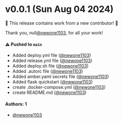 # v0.0.1 (Sun Aug 04 2024)

:tada: This release contains work from a new contributor! :tada:

Thank you, null[@newone1103](https://github.com/newone1103), for all your work!

#### ⚠️ Pushed to `main`

- Added deploy.yml file ([@newone1103](https://github.com/newone1103))
- Added release.yml file ([@newone1103](https://github.com/newone1103))
- Added deploy.sh file ([@newone1103](https://github.com/newone1103))
- Added .autorc file ([@newone1103](https://github.com/newone1103))
- Added amber.yaml secrets file ([@newone1103](https://github.com/newone1103))
- Added flask quickstart ([@newone1103](https://github.com/newone1103))
- create .docker-compose.yml ([@newone1103](https://github.com/newone1103))
- create README.md ([@newone1103](https://github.com/newone1103))

#### Authors: 1

- [@newone1103](https://github.com/newone1103)
